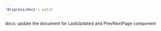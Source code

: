 ```yaml
---
'@rspress/docs': patch
---
```


docs: update the document for LastUpdated and PrevNextPage component
